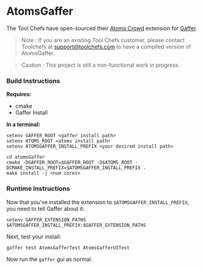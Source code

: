 # AtomsGaffer

The Tool Chefs have open-sourced their [Atoms Crowd](https://atoms.toolchefs.com) extension for [Gaffer](http://www.gafferhq.org).

> Note : If you are an existing Tool Chefs customer, please contact Toolchefs at support@toolchefs.com to have a compiled version of AtomsGaffer.

> Caution : This project is still a non-functional work in progress.

### Build Instructions

**Requires:**

* cmake
* Gaffer Install

**In a terminal:**

```
setenv GAFFER_ROOT <gaffer install path>
setenv ATOMS_ROOT <atoms install path>
setenv ATOMSGAFFER_INSTALL_PREFIX <your desired install path>

cd atomsGaffer
cmake -DGAFFER_ROOT=$GAFFER_ROOT -D$ATOMS_ROOT -DCMAKE_INSTALL_PREFIX=$ATOMSGAFFER_INSTALL_PREFIX .
make install -j <num cores>
```

### Runtime Instructions

Now that you've installed the extension to `$ATOMSGAFFER_INSTALL_PREFIX`, you need to tell Gaffer about it:

`setenv GAFFER_EXTENSION_PATHS $ATOMSGAFFER_INSTALL_PREFIX:$GAFFER_EXTENSION_PATHS`

Next, test your install:

`gaffer test AtomsGafferTest AtomsGafferUITest`

Now run the `gaffer` gui as normal.

